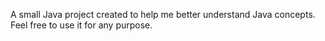 A small Java project created to help me better understand Java concepts. Feel free to use it for any purpose.
